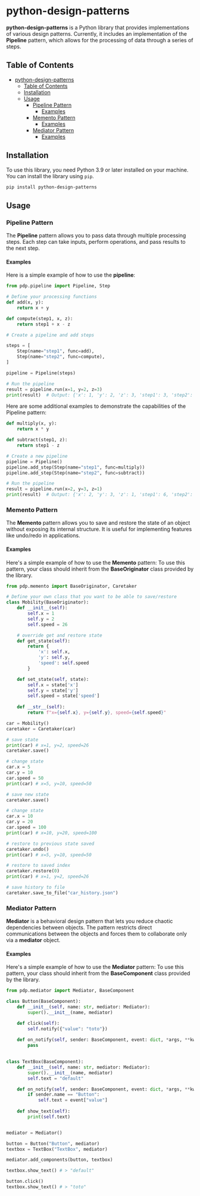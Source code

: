 # python-design-patterns

**python-design-patterns** is a Python library that provides implementations of various design patterns. Currently, it includes an implementation of the **Pipeline** pattern, which allows for the processing of data through a series of steps.

## Table of Contents

- [python-design-patterns](#python-design-patterns)
  - [Table of Contents](#table-of-contents)
  - [Installation](#installation)
  - [Usage](#usage)
    - [Pipeline Pattern](#pipeline-pattern)
      - [Examples](#examples)
    - [Memento Pattern](#memento-pattern)
      - [Examples](#examples-1)
    - [Mediator Pattern](#mediator-pattern)
      - [Examples](#examples-2)

## Installation

To use this library, you need Python 3.9 or later installed on your machine. You can install the library using `pip`.
```bash
pip install python-design-patterns
```

## Usage

### Pipeline Pattern
The **Pipeline** pattern allows you to pass data through multiple processing steps. Each step can take inputs, perform operations, and pass results to the next step.

#### Examples
Here is a simple example of how to use the **pipeline**:

```python
from pdp.pipeline import Pipeline, Step

# Define your processing functions
def add(x, y):
    return x + y

def compute(step1, x, z):
    return step1 + x - z

# Create a pipeline and add steps

steps = [
    Step(name="step1", func=add),
    Step(name="step2", func=compute),
]

pipeline = Pipeline(steps)

# Run the pipeline
result = pipeline.run(x=1, y=2, z=3)
print(result)  # Output: {'x': 1, 'y': 2, 'z': 3, 'step1': 3, 'step2': 1}
```

Here are some additional examples to demonstrate the capabilities of the Pipeline pattern:

```python
def multiply(x, y):
    return x * y

def subtract(step1, z):
    return step1 - z

# Create a new pipeline
pipeline = Pipeline()
pipeline.add_step(Step(name="step1", func=multiply))
pipeline.add_step(Step(name="step2", func=subtract))

# Run the pipeline
result = pipeline.run(x=2, y=3, z=1)
print(result)  # Output: {'x': 2, 'y': 3, 'z': 1, 'step1': 6, 'step2': 5}

```

### Memento Pattern
The **Memento** pattern allows you to save and restore the state of an object without exposing its internal structure. It is useful for implementing features like undo/redo in applications.

#### Examples
Here's a simple example of how to use the **Memento** pattern:
To use this pattern, your class should inherit from the **BaseOriginator** class provided by the library.

```python
from pdp.memento import BaseOriginator, Caretaker

# Define your own class that you want to be able to save/restore
class Mobility(BaseOriginator):
    def __init__(self):
        self.x = 1
        self.y = 2
        self.speed = 26

    # override get and restore state
    def get_state(self): 
        return {
            'x': self.x,
            'y': self.y,
            'speed': self.speed
        }

    def set_state(self, state):
        self.x = state['x']
        self.y = state['y']
        self.speed = state['speed']
    
    def __str__(self):
        return f"x={self.x}, y={self.y}, speed={self.speed}"

car = Mobility()
caretaker = Caretaker(car)

# save state
print(car) # x=1, y=2, speed=26
caretaker.save()

# change state
car.x = 5
car.y = 10
car.speed = 50
print(car) # x=5, y=10, speed=50

# save new state
caretaker.save()

# change state
car.x = 10
car.y = 20
car.speed = 100
print(car) # x=10, y=20, speed=100

# restore to previous state saved
caretaker.undo()
print(car) # x=5, y=10, speed=50

# restore to saved index
caretaker.restore(0)
print(car) # x=1, y=2, speed=26

# save history to file
caretaker.save_to_file("car_history.json")
```

### Mediator Pattern

**Mediator** is a behavioral design pattern that lets you reduce chaotic dependencies between objects. The pattern restricts direct communications between the objects and forces them to collaborate only via a **mediator** object.

#### Examples
Here's a simple example of how to use the **Mediator** pattern:
To use this pattern, your class should inherit from the **BaseComponent** class provided by the library.

```python
from pdp.mediator import Mediator, BaseComponent

class Button(BaseComponent):
    def __init__(self, name: str, mediator: Mediator):
        super().__init__(name, mediator)

    def click(self):
        self.notify({"value": "toto"})
    
    def on_notify(self, sender: BaseComponent, event: dict, *args, **kwargs):
        pass
    

class TextBox(BaseComponent):
    def __init__(self, name: str, mediator: Mediator):
        super().__init__(name, mediator)
        self.text = "default"

    def on_notify(self, sender: BaseComponent, event: dict, *args, **kwargs):
        if sender.name == "Button":
            self.text = event["value"]
    
    def show_text(self):
        print(self.text)


mediator = Mediator()

button = Button("Button", mediator)
textbox = TextBox("TextBox", mediator)

mediator.add_components(button, textbox)

textbox.show_text() # > "default"

button.click()
textbox.show_text() # > "toto"
```